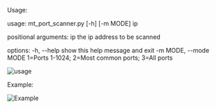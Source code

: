 Usage:

usage: mt_port_scanner.py [-h] [-m MODE] ip

positional arguments:
  ip                    the ip address to be scanned

options:
  -h, --help            show this help message and exit
  -m MODE, --mode MODE  1=Ports 1-1024; 2=Most common ports; 3=All ports

![usage](https://github.com/user-attachments/assets/6b610967-b20b-4a58-878b-f35349b74b05)


Example:

![Example](https://github.com/user-attachments/assets/09e3c8ee-a83f-4499-a3f9-90d013dc7b22)
